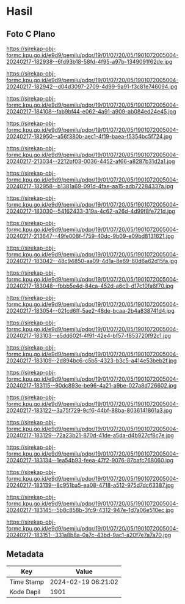 # Hasil

## Foto C Plano

https://sirekap-obj-formc.kpu.go.id/e9d9/pemilu/pdpr/19/01/07/20/05/1901072005004-20240217-182938--6fd93b18-58fd-4f95-a97b-1349091f62de.jpg

https://sirekap-obj-formc.kpu.go.id/e9d9/pemilu/pdpr/19/01/07/20/05/1901072005004-20240217-182942--d04d3097-2709-4d99-9a91-f3c81e746094.jpg

https://sirekap-obj-formc.kpu.go.id/e9d9/pemilu/pdpr/19/01/07/20/05/1901072005004-20240217-184108--fab9bf44-e062-4a91-a909-ab084ed24e45.jpg

https://sirekap-obj-formc.kpu.go.id/e9d9/pemilu/pdpr/19/01/07/20/05/1901072005004-20240217-182950--a56f380b-aec1-4f19-baea-f5354bc5f724.jpg

https://sirekap-obj-formc.kpu.go.id/e9d9/pemilu/pdpr/19/01/07/20/05/1901072005004-20240217-213034--2212bf03-0036-4452-af66-a8287b31d2a1.jpg

https://sirekap-obj-formc.kpu.go.id/e9d9/pemilu/pdpr/19/01/07/20/05/1901072005004-20240217-182958--b1381a69-091d-4fae-aa15-adb72284337a.jpg

https://sirekap-obj-formc.kpu.go.id/e9d9/pemilu/pdpr/19/01/07/20/05/1901072005004-20240217-183030--54162433-319a-4c62-a26d-4d99f8fe721d.jpg

https://sirekap-obj-formc.kpu.go.id/e9d9/pemilu/pdpr/19/01/07/20/05/1901072005004-20240217-213647--49fe008f-f759-40dc-9b09-e09bd8131621.jpg

https://sirekap-obj-formc.kpu.go.id/e9d9/pemilu/pdpr/19/01/07/20/05/1901072005004-20240217-183042--48c94850-aa09-4d1a-8e69-80d6a62d15fa.jpg

https://sirekap-obj-formc.kpu.go.id/e9d9/pemilu/pdpr/19/01/07/20/05/1901072005004-20240217-183048--fbbb5e4d-84ca-452d-a6c9-d17c10fa6f70.jpg

https://sirekap-obj-formc.kpu.go.id/e9d9/pemilu/pdpr/19/01/07/20/05/1901072005004-20240217-183054--021cd6ff-5ae2-48de-bcaa-2b4a838741d4.jpg

https://sirekap-obj-formc.kpu.go.id/e9d9/pemilu/pdpr/19/01/07/20/05/1901072005004-20240217-183103--e5dd602f-4f91-42e4-bf57-f853720f92c1.jpg

https://sirekap-obj-formc.kpu.go.id/e9d9/pemilu/pdpr/19/01/07/20/05/1901072005004-20240217-183109--2d894bc6-c5b5-4323-b3c5-a414e53beb2f.jpg

https://sirekap-obj-formc.kpu.go.id/e9d9/pemilu/pdpr/19/01/07/20/05/1901072005004-20240217-183115--90dc893e-be96-4a21-a9be-027a8d726602.jpg

https://sirekap-obj-formc.kpu.go.id/e9d9/pemilu/pdpr/19/01/07/20/05/1901072005004-20240217-183122--3a75f729-9cf6-44bf-88ba-8036141861a3.jpg

https://sirekap-obj-formc.kpu.go.id/e9d9/pemilu/pdpr/19/01/07/20/05/1901072005004-20240217-183129--72a23b21-870d-41de-a5da-d4b927cf8c7e.jpg

https://sirekap-obj-formc.kpu.go.id/e9d9/pemilu/pdpr/19/01/07/20/05/1901072005004-20240217-183134--1ea54b93-feea-47f2-9076-87bafc768060.jpg

https://sirekap-obj-formc.kpu.go.id/e9d9/pemilu/pdpr/19/01/07/20/05/1901072005004-20240217-183139--8c951ba5-ea08-4718-a512-975d7dc63387.jpg

https://sirekap-obj-formc.kpu.go.id/e9d9/pemilu/pdpr/19/01/07/20/05/1901072005004-20240217-183145--5b8c858b-3fc9-4312-947e-1d7a06e510ec.jpg

https://sirekap-obj-formc.kpu.go.id/e9d9/pemilu/pdpr/19/01/07/20/05/1901072005004-20240217-183151--331a8b8a-0a7c-43bd-9ac1-a20f7e7a7a70.jpg


## Metadata

| Key        | Value               |
| ---------- | ------------------- |
| Time Stamp | 2024-02-19 06:21:02 |
| Kode Dapil | 1901                |



